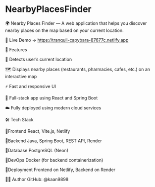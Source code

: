 # NearbyPlacesFinder

🌍 Nearby Places Finder — A web application that helps you discover nearby places on the map based on your current location.


🔗 Live Demo → https://tranquil-capybara-87677c.netlify.app

🚀 Features

📍 Detects user’s current location

🗺️ Displays nearby places (restaurants, pharmacies, cafes, etc.) on an interactive map

⚡ Fast and responsive UI

🔄 Full-stack app using React and Spring Boot

☁️ Fully deployed using modern cloud services

🛠️ Tech Stack


🚨Frontend	React, Vite.js, Netlify

🚨Backend	Java, Spring Boot, REST API, Render

🚨Database	PostgreSQL (Neon)

🚨DevOps	Docker (for backend containerization)

🚨Deployment	Frontend on Netlify, Backend on Render

👨‍💻 Author
GitHub: @kaan9898

